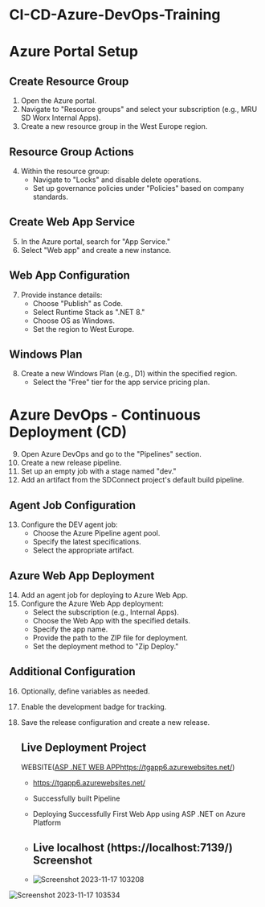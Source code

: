 # CI-CD-Azure-DevOps-Training

# Azure Portal Setup

## Create Resource Group
1. Open the Azure portal.
2. Navigate to "Resource groups" and select your subscription (e.g., MRU SD Worx Internal Apps).
3. Create a new resource group in the West Europe region.

## Resource Group Actions
4. Within the resource group:
   - Navigate to "Locks" and disable delete operations.
   - Set up governance policies under "Policies" based on company standards.

## Create Web App Service
5. In the Azure portal, search for "App Service."
6. Select "Web app" and create a new instance.

## Web App Configuration
7. Provide instance details:
   - Choose "Publish" as Code.
   - Select Runtime Stack as ".NET 8."
   - Choose OS as Windows.
   - Set the region to West Europe.

## Windows Plan
8. Create a new Windows Plan (e.g., D1) within the specified region.
   - Select the "Free" tier for the app service pricing plan.

# Azure DevOps - Continuous Deployment (CD)

9. Open Azure DevOps and go to the "Pipelines" section.
10. Create a new release pipeline.
11. Set up an empty job with a stage named "dev."
12. Add an artifact from the SDConnect project's default build pipeline.

## Agent Job Configuration
13. Configure the DEV agent job:
    - Choose the Azure Pipeline agent pool.
    - Specify the latest specifications.
    - Select the appropriate artifact.

## Azure Web App Deployment
14. Add an agent job for deploying to Azure Web App.
15. Configure the Azure Web App deployment:
    - Select the subscription (e.g., Internal Apps).
    - Choose the Web App with the specified details.
    - Specify the app name.
    - Provide the path to the ZIP file for deployment.
    - Set the deployment method to "Zip Deploy."

## Additional Configuration
16. Optionally, define variables as needed.
17. Enable the development badge for tracking.
18. Save the release configuration and create a new release.

    ## Live Deployment Project
     WEBSITE([ASP .NET WEB APP](https://tgapp6.azurewebsites.net/)https://tgapp6.azurewebsites.net/)
    - https://tgapp6.azurewebsites.net/
    - Successfully built Pipeline
    - Deploying Successfully First Web App using ASP .NET on Azure Platform
   
    -  ## Live localhost (https://localhost:7139/) Screenshot
   
    -  ![Screenshot 2023-11-17 103208](https://github.com/Abdurrahman-gurib/CI-CD-Azure-DevOps-Training/assets/63855517/38d8f416-1ca0-4a96-8180-98faffcd2509)

![Screenshot 2023-11-17 103534](https://github.com/Abdurrahman-gurib/CI-CD-Azure-DevOps-Training/assets/63855517/302a9ef4-9999-4fff-b29b-c14f370401d8)

